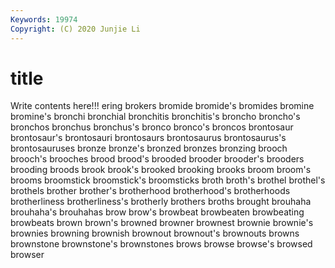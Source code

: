 ```yaml
---
Keywords: 19974
Copyright: (C) 2020 Junjie Li
---
```


# title

Write contents here!!!
ering 
brokers
bromide 
bromide's 
bromides 
bromine 
bromine's 
bronchi 
bronchial 
bronchitis 
bronchitis's 
broncho
broncho's 
bronchos 
bronchus 
bronchus's 
bronco 
bronco's 
broncos 
brontosaur 
brontosaur's 
brontosauri
brontosaurs 
brontosaurus 
brontosaurus's 
brontosauruses 
bronze 
bronze's 
bronzed 
bronzes 
bronzing 
brooch
brooch's 
brooches 
brood 
brood's 
brooded 
brooder 
brooder's 
brooders 
brooding 
broods
brook 
brook's 
brooked 
brooking 
brooks 
broom 
broom's 
brooms 
broomstick 
broomstick's
broomsticks 
broth 
broth's 
brothel 
brothel's 
brothels 
brother 
brother's 
brotherhood 
brotherhood's
brotherhoods 
brotherliness 
brotherliness's 
brotherly 
brothers 
broths 
brought 
brouhaha 
brouhaha's 
brouhahas
brow 
brow's 
browbeat 
browbeaten 
browbeating 
browbeats 
brown 
brown's 
browned 
browner
brownest 
brownie 
brownie's 
brownies 
browning 
brownish 
brownout 
brownout's 
brownouts 
browns
brownstone 
brownstone's 
brownstones 
brows 
browse 
browse's 
browsed 
browser 
